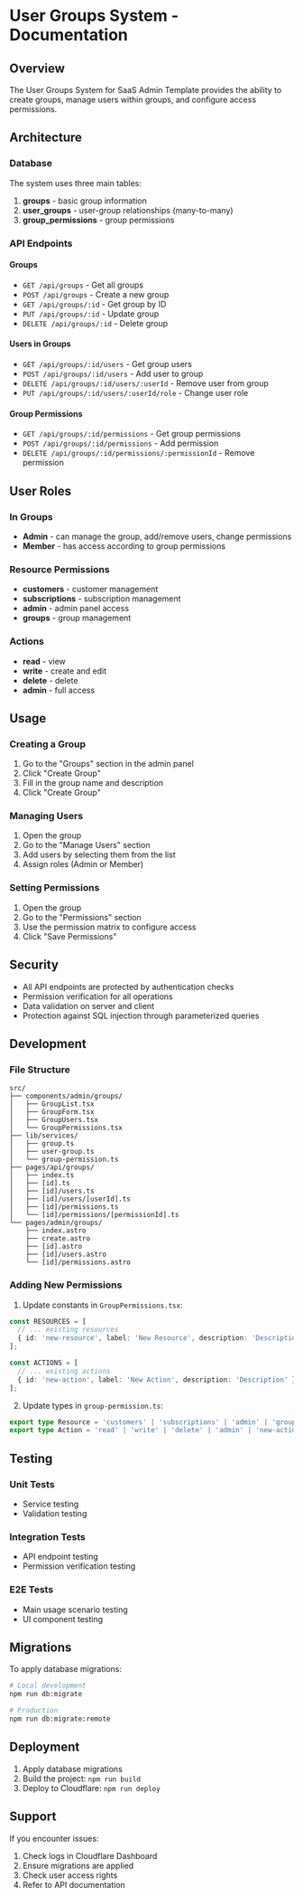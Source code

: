 # User Groups System - Documentation

## Overview

The User Groups System for SaaS Admin Template provides the ability to create groups, manage users within groups, and configure access permissions.

## Architecture

### Database

The system uses three main tables:

1. **groups** - basic group information
2. **user_groups** - user-group relationships (many-to-many)
3. **group_permissions** - group permissions

### API Endpoints

#### Groups
- `GET /api/groups` - Get all groups
- `POST /api/groups` - Create a new group
- `GET /api/groups/:id` - Get group by ID
- `PUT /api/groups/:id` - Update group
- `DELETE /api/groups/:id` - Delete group

#### Users in Groups
- `GET /api/groups/:id/users` - Get group users
- `POST /api/groups/:id/users` - Add user to group
- `DELETE /api/groups/:id/users/:userId` - Remove user from group
- `PUT /api/groups/:id/users/:userId/role` - Change user role

#### Group Permissions
- `GET /api/groups/:id/permissions` - Get group permissions
- `POST /api/groups/:id/permissions` - Add permission
- `DELETE /api/groups/:id/permissions/:permissionId` - Remove permission

## User Roles

### In Groups
- **Admin** - can manage the group, add/remove users, change permissions
- **Member** - has access according to group permissions

### Resource Permissions
- **customers** - customer management
- **subscriptions** - subscription management
- **admin** - admin panel access
- **groups** - group management

### Actions
- **read** - view
- **write** - create and edit
- **delete** - delete
- **admin** - full access

## Usage

### Creating a Group
1. Go to the "Groups" section in the admin panel
2. Click "Create Group"
3. Fill in the group name and description
4. Click "Create Group"

### Managing Users
1. Open the group
2. Go to the "Manage Users" section
3. Add users by selecting them from the list
4. Assign roles (Admin or Member)

### Setting Permissions
1. Open the group
2. Go to the "Permissions" section
3. Use the permission matrix to configure access
4. Click "Save Permissions"

## Security

- All API endpoints are protected by authentication checks
- Permission verification for all operations
- Data validation on server and client
- Protection against SQL injection through parameterized queries

## Development

### File Structure
```
src/
├── components/admin/groups/
│   ├── GroupList.tsx
│   ├── GroupForm.tsx
│   ├── GroupUsers.tsx
│   └── GroupPermissions.tsx
├── lib/services/
│   ├── group.ts
│   ├── user-group.ts
│   └── group-permission.ts
├── pages/api/groups/
│   ├── index.ts
│   ├── [id].ts
│   ├── [id]/users.ts
│   ├── [id]/users/[userId].ts
│   ├── [id]/permissions.ts
│   └── [id]/permissions/[permissionId].ts
└── pages/admin/groups/
    ├── index.astro
    ├── create.astro
    ├── [id].astro
    ├── [id]/users.astro
    └── [id]/permissions.astro
```

### Adding New Permissions

1. Update constants in `GroupPermissions.tsx`:
```typescript
const RESOURCES = [
  // ... existing resources
  { id: 'new-resource', label: 'New Resource', description: 'Description' }
];

const ACTIONS = [
  // ... existing actions
  { id: 'new-action', label: 'New Action', description: 'Description' }
];
```

2. Update types in `group-permission.ts`:
```typescript
export type Resource = 'customers' | 'subscriptions' | 'admin' | 'groups' | 'new-resource';
export type Action = 'read' | 'write' | 'delete' | 'admin' | 'new-action';
```

## Testing

### Unit Tests
- Service testing
- Validation testing

### Integration Tests
- API endpoint testing
- Permission verification testing

### E2E Tests
- Main usage scenario testing
- UI component testing

## Migrations

To apply database migrations:

```bash
# Local development
npm run db:migrate

# Production
npm run db:migrate:remote
```

## Deployment

1. Apply database migrations
2. Build the project: `npm run build`
3. Deploy to Cloudflare: `npm run deploy`

## Support

If you encounter issues:
1. Check logs in Cloudflare Dashboard
2. Ensure migrations are applied
3. Check user access rights
4. Refer to API documentation 